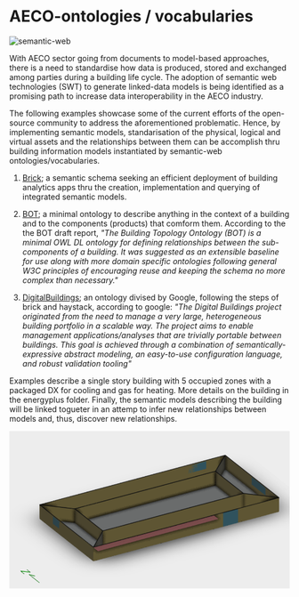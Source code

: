 # AECO-ontologies / vocabularies
![semantic-web](https://smiy.files.wordpress.com/2011/01/sw_layercake.png)

With AECO sector going from documents to model-based approaches, there is a 
need to standardise how data is 
produced, stored and exchanged among parties during a building life cycle.
The adoption of semantic web technologies (SWT)
to generate linked-data models is being identified as a 
promising path to increase data interoperability in the AECO industry.

The following examples showcase some of the current efforts of the open-source 
community to address the aforementioned problematic. Hence, by implementing 
semantic models, standarisation of the physical, 
logical and virtual assets and the relationships between them can be accomplish 
thru building information models instantiated by semantic-web 
ontologies/vocabularies.

1. [Brick](https://brickschema.org); a semantic schema seeking an efficient deployment of building
analytics apps thru the creation, implementation  and querying of integrated 
semantic models.

2. [BOT](https://w3c-lbd-cg.github.io/bot); a minimal ontology to describe anything in the context of a building 
and to the components (products) that comform them. According to the the BOT 
draft report, _"The Building Topology Ontology (BOT) is a minimal OWL DL
ontology for defining relationships between the sub-components of a building. 
It was suggested as an extensible baseline for use along with more domain 
specific ontologies following general W3C principles of encouraging reuse and 
keeping the schema no more complex than necessary."_ 

3. [DigitalBuildings](https://google.github.io/digitalbuildings); an ontology divised by Google, following the steps of brick 
and haystack, according to google: _"The Digital Buildings project originated 
from the need to manage a very large, heterogeneous building portfolio in a 
scalable way. The project aims to enable management applications/analyses that 
are trivially portable between buildings. This goal is achieved through a 
combination of semantically-expressive abstract modeling, an easy-to-use 
configuration language, and robust validation tooling"_  

Examples describe a single story building with 5 occupied zones with a 
packaged DX for cooling and gas for heating. More details on the building in
the energyplus folder. Finally, the semantic models describing the building 
will be linked togueter in an attemp to infer new relationships between 
models and, thus, discover new relationships. 

![5 Zone Building](5zonebuilding.png)




